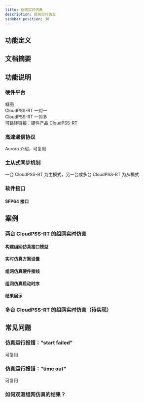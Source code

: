 ```yaml
---
title: 组网实时仿真
description: 组网实时仿真
sidebar_position: 30
---
```



## 功能定义

## 文档摘要

## 功能说明
### 硬件平台
框图  
CloudPSS-RT 一对一  
CloudPSS-RT 一对多  
可跳转链接：硬件产品 CloudPSS-RT

### 高速通信协议
Aurora 介绍，可复用

### 主从式同步机制
一台 CloudPSS-RT 为主模式，另一台或多台 CloudPSS-RT 为从模式

### 软件接口
#### SFP64 接口


## 案例

### 两台 CloudPSS-RT 的组网实时仿真
#### 构建组网仿真接口模型
#### 实时仿真方案设置
#### 组网仿真硬件接线
#### 组网仿真启动时序
#### 结果展示

### 多台 CloudPSS-RT 的组网实时仿真（待实现）

## 常见问题
### 仿真运行报错："start failed"
可复用
### 仿真运行报错："time out"
可复用
### 如何观测组网仿真的结果？

